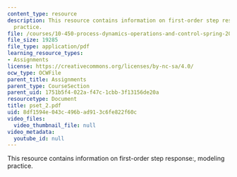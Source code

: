 ```yaml
---
content_type: resource
description: This resource contains information on first-order step response:, modeling
  practice.
file: /courses/10-450-process-dynamics-operations-and-control-spring-2006/8df1594e043c496bad913c6fe822f60c_pset_2.pdf
file_size: 19285
file_type: application/pdf
learning_resource_types:
- Assignments
license: https://creativecommons.org/licenses/by-nc-sa/4.0/
ocw_type: OCWFile
parent_title: Assignments
parent_type: CourseSection
parent_uid: 1751b5f4-022a-f47c-1cbb-3f13156de20a
resourcetype: Document
title: pset_2.pdf
uid: 8df1594e-043c-496b-ad91-3c6fe822f60c
video_files:
  video_thumbnail_file: null
video_metadata:
  youtube_id: null
---
```

This resource contains information on first-order step response:, modeling practice.